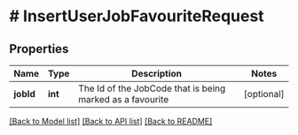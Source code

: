 # # InsertUserJobFavouriteRequest

## Properties

Name | Type | Description | Notes
------------ | ------------- | ------------- | -------------
**jobId** | **int** | The Id of the JobCode that is being marked as a favourite | [optional]

[[Back to Model list]](../../README.md#models) [[Back to API list]](../../README.md#endpoints) [[Back to README]](../../README.md)
